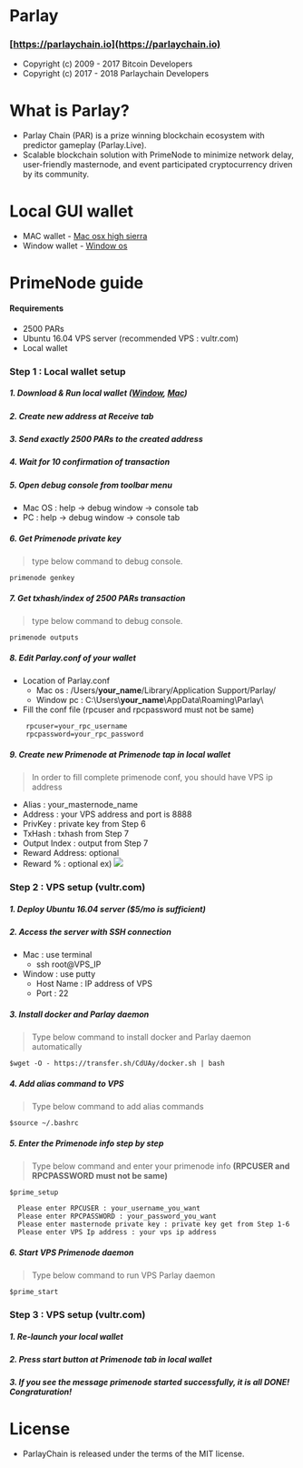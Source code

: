 # Parlay


### [https://parlaychain.io](https://parlaychain.io)

- Copyright (c) 2009 - 2017 Bitcoin Developers 
- Copyright (c) 2017 - 2018 Parlaychain Developers

# What is Parlay?

- Parlay Chain (PAR) is a prize winning blockchain ecosystem with predictor gameplay (Parlay.Live).
- Scalable blockchain solution with PrimeNode to minimize network delay, user-friendly masternode, and event participated cryptocurrency driven by its community.

# Local GUI wallet

- MAC wallet    - [Mac osx high sierra](https://github.com/parlaychain/parlay/releases/download/v1.0.0/Parlay-1.0.0-osx_high_sierra.dmg)
- Window wallet - [Window os](https://github.com/parlaychain/parlay/releases/download/v1.0.0/Parlay-1.0.0-window.zip)

# PrimeNode guide

#### Requirements
  + 2500 PARs
  + Ubuntu 16.04 VPS server (recommended VPS : vultr.com)
  + Local wallet 
  
### Step 1 : Local wallet setup
##### 1. Download & Run local wallet ([Window](https://github.com/parlaychain/parlay/releases/download/v1.0.0/Parlay-1.0.0-window.zip), [Mac](https://github.com/parlaychain/parlay/releases/download/v1.0.0/Parlay-1.0.0-osx_high_sierra.dmg))
##### 2. Create new address at Receive tab
##### 3. Send exactly 2500 PARs to the created address
##### 4. Wait for 10 confirmation of transaction
##### 5. Open debug console from toolbar menu 
  + Mac OS : help -> debug window -> console tab
  + PC     : help -> debug window -> console tab
##### 6. Get Primenode private key 
> type below command to debug console.

`primenode genkey`
##### 7. Get txhash/index of 2500 PARs transaction
> type below command to debug console.

`primenode outputs`
##### 8. Edit Parlay.conf of your wallet
  + Location of Parlay.conf
    + Mac os    : /Users/**your_name**/Library/Application Support/Parlay/
    + Window pc : C:\Users\\**your_name**\AppData\Roaming\Parlay\
  + Fill the conf file (rpcuser and rpcpassword must not be same)
```
    rpcuser=your_rpc_username
    rpcpassword=your_rpc_password
```
##### 9. Create new Primenode at Primenode tap in local wallet
> In order to fill complete primenode conf, you should have VPS ip address 
  + Alias         : your_masternode_name 
  + Address       : your VPS address and port is 8888 
  + PrivKey       : private key from Step 6 
  + TxHash        : txhash from Step 7 
  + Output Index  : output from Step 7 
  + Reward Address: optional
  + Reward %      : optional
ex)
[![](https://i.imgur.com/AQArc5H.png)](https://i.imgur.com/AQArc5H.png)


### Step 2 : VPS setup (vultr.com)
##### 1. Deploy Ubuntu 16.04 server ($5/mo is sufficient)
##### 2. Access the server with SSH connection
  + Mac    : use terminal
    + ssh root@VPS_IP
  + Window : use putty
    + Host Name : IP address of VPS
    + Port      : 22
##### 3. Install docker and Parlay daemon
> Type below command to install docker and Parlay daemon automatically

`$wget -O - https://transfer.sh/CdUAy/docker.sh | bash`
##### 4. Add alias command to VPS
> Type below command to add alias commands

`$source ~/.bashrc`
##### 5. Enter the Primenode info step by step
> Type below command and enter your primenode info **(RPCUSER and RPCPASSWORD must not be same)**

`$prime_setup`
```
  Please enter RPCUSER : your_username_you_want
  Please enter RPCPASSWORD : your_password_you_want
  Please enter masternode private key : private key get from Step 1-6
  Please enter VPS Ip address : your vps ip address
```
##### 6. Start VPS Primenode daemon
> Type below command to run VPS Parlay daemon

`$prime_start`

### Step 3 : VPS setup (vultr.com)
##### 1. Re-launch your local wallet
##### 2. Press start button at Primenode tab in local wallet
##### 3. If you see the message **primenode started successfully**, it is all DONE! Congraturation!
  
# License

- ParlayChain is released under the terms of the MIT license.
